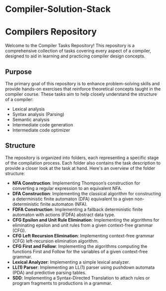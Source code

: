 # Compiler-Solution-Stack
# Compilers Repository

Welcome to the Compiler Tasks Repository! This repository is a comprehensive collection of tasks covering every aspect of a compiler, designed to aid in learning and practicing compiler design concepts.

## Purpose

The primary goal of this repository is to enhance problem-solving skills and provide hands-on exercises that reinforce theoretical concepts taught in the compiler course. These tasks aim to help closely understand the structure of a compiler: 

  - Lexical analysis
- Syntax analysis (Parsing)
- Semantic analysis
- Intermediate code generation
- Intermediate code optimizer
  
## Structure

The repository is organized into folders, each representing a specific stage of the compilation process. Each folder also contains the task description to provide a closer look at the task at hand. Here's an overview of the folder structure:

- **NFA Construction**: Implementing Thompson’s construction for converting a regular expression to an equivalent NFA.
- **DFA Construction**: Implementing the classical algorithm for constructing a deterministic finite automaton (DFA) equivalent to a given non-deterministic finite automaton (NFA).
- **FDFA Construction**: Implementing a fallback deterministic finite automaton with actions (FDFA) abstract data type.
- **CFG Epsilon and Unit Rule Elimination**: Implementing the algorithms for eliminating epsilon and unit rules from a given context-free grammar (CFG).
- **CFG Left Recursion Elimination**: Implementing context-free grammar (CFG) left-recursion elimination algorithm.
- **CFG First and Follow**: Implementing the algorithms computing the functions First and Follow for the variables of a given context-free grammar.
- **Lexical Analyzer**: Implementing a simple lexical analyzer.
- **LL(1) Parser**: Implementing an LL(1) parser using pushdown automata (PDA) and predictive parsing tables.
- **SDD**: Implementing a Syntax-Directed Translation to attach rules or program fragments to productions in a grammar. 
